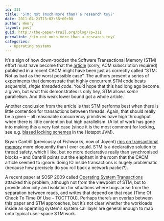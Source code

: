 ```yaml
---
id: 311
title: 'STM: Not (much more than) a research toy?'
date: 2011-04-21T13:02:38+00:00
author: Henry
layout: post
guid: http://the-paper-trail.org/blog/?p=311
permalink: /stm-not-much-more-than-a-research-toy/
categories:
  - Operating systems
---
```

It&#8217;s a sign of how down-trodden the Software Transactional Memory (STM) effort must have become that the [article](http://cacm.acm.org/magazines/2011/4/106585-why-stm-can-be-more-than-a-research-toy/fulltext) (sorry, ACM subscription required) published in a recent CACM might have been just as correctly called &#8220;STM: Not as bad as the worst possible case&#8221;. The authors present a series of experiments that demonstrate that highly concurrent STM code beats _sequential, single threaded code_. You&#8217;d hope that this had long ago become a given, but what this demonstrates is only hey, STM allows _some_ parallelism. And this weak lower bound got a whole article.

Another conclusion from the article is that STM performs best when there is little contention for transactions between threads. Again, that should really be a given &#8211; all reasonable concurrency primitives have high throughput when there is little contention but high parallelism. (A lot of work has gone into making this a very fast case (since it is the most common) for locking, see e.g. [biased locking schemes](http://blogs.sun.com/dave/entry/biased_locking_in_hotspot) in the Hotspot JVM).

Bryan Cantrill (previously of Fishworks, now of Joyent) [rips on transactional memory](http://blogs.sun.com/bmc/entry/concurrency_s_shysters) more eloquently than I ever could. STM is a declarative solution to thread safety, which I like, but no more declarative really than synchronised blocks &#8211; and Cantrill points out the elephant in the room that the CACM article seemed to ignore: doing IO inside transactions is hugely problematic (because how precisely do you roll back a network packet?).

A recent paper at SOSP 2009 called [Operating System Transactions](http://www.sigops.org/sosp/sosp09/papers/porter-sosp09.pdf) attacked this problem, although not from the viewpoint of STM, but to provide atomicity and isolation for situations where bugs arise from the separation between reads, and writes that depend on that read (Time Of Check To Time Of Use &#8211; TOCTTOU). Perhaps there&#8217;s an overlap between this paper and STM approaches, but it&#8217;s not clear whether the workloads inside an operating system&#8217;s system call layer are general enough to map onto typical user-space STM work.